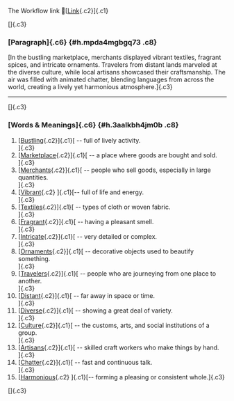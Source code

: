The Workflow link
👏[[Link](https://www.google.com/url?q=http://www.google.com&sa=D&source=editors&ust=1755841475804796&usg=AOvVaw0pnJSpqS8wZHfNmTGgXE5V){.c2}]{.c1}

[]{.c3}

### [Paragraph]{.c6} {#h.mpda4mgbgq73 .c8}

[In the bustling marketplace, merchants displayed vibrant textiles,
fragrant spices, and intricate ornaments. Travelers from distant lands
marveled at the diverse culture, while local artisans showcased their
craftsmanship. The air was filled with animated chatter, blending
languages from across the world, creating a lively yet harmonious
atmosphere.]{.c3}

------------------------------------------------------------------------

[]{.c3}

### [Words & Meanings]{.c6} {#h.3aalkbh4jm0b .c8}

1.  [[Bustling](https://www.google.com/url?q=http://www.google.com&sa=D&source=editors&ust=1755841475805927&usg=AOvVaw3gAgf65czf3IBJW9GDJC52){.c2}]{.c1}[ --
    full of lively activity.\
    ]{.c3}
2.  [[Marketplace](https://www.google.com/url?q=http://www.google.com&sa=D&source=editors&ust=1755841475806237&usg=AOvVaw0QVAfiYJseAxe4MeyJQErs){.c2}]{.c1}[ --
    a place where goods are bought and sold.\
    ]{.c3}
3.  [[Merchants](https://www.google.com/url?q=http://www.google.com&sa=D&source=editors&ust=1755841475806462&usg=AOvVaw1jLW8v9eNJTUjhQ4fBwTZ0){.c2}]{.c1}[ --
    people who sell goods, especially in large quantities.\
    ]{.c3}
4.  [[Vibrant](https://www.google.com/url?q=http://www.google.com&sa=D&source=editors&ust=1755841475806684&usg=AOvVaw38NNI7ysLmXALFjA1vEU5G){.c2}
    ]{.c1}[-- full of life and energy.\
    ]{.c3}
5.  [[Textiles](https://www.google.com/url?q=http://www.google.com&sa=D&source=editors&ust=1755841475806886&usg=AOvVaw1N4Y9pGh60U29wq0XP2EdP){.c2}]{.c1}[ --
    types of cloth or woven fabric.\
    ]{.c3}
6.  [[Fragrant](https://www.google.com/url?q=http://www.google.com&sa=D&source=editors&ust=1755841475807099&usg=AOvVaw2h9WQb9Nh7yXy9b0mVD3zB){.c2}]{.c1}[ --
    having a pleasant smell.\
    ]{.c3}
7.  [[Intricate](https://www.google.com/url?q=http://www.google.com&sa=D&source=editors&ust=1755841475807303&usg=AOvVaw0hYei4s3Gg1IT6ILi8v2o8){.c2}]{.c1}[ --
    very detailed or complex.\
    ]{.c3}
8.  [[Ornaments](https://www.google.com/url?q=http://www.google.com&sa=D&source=editors&ust=1755841475807499&usg=AOvVaw2bD1O4foaGc2MyCBDCSUev){.c2}]{.c1}[ --
    decorative objects used to beautify something.\
    ]{.c3}
9.  [[Travelers](https://www.google.com/url?q=http://www.google.com&sa=D&source=editors&ust=1755841475807701&usg=AOvVaw0DkGiCPL3XE0U2Xh6m_ZqA){.c2}]{.c1}[ --
    people who are journeying from one place to another.\
    ]{.c3}
10. [[Distant](https://www.google.com/url?q=http://www.google.com&sa=D&source=editors&ust=1755841475807927&usg=AOvVaw2Pg6FZ-8rP4gUBnZw8HFLb){.c2}]{.c1}[ --
    far away in space or time.\
    ]{.c3}
11. [[Diverse](https://www.google.com/url?q=http://www.google.com&sa=D&source=editors&ust=1755841475808171&usg=AOvVaw3MDZ8Y_7yR1VolihWW5It7){.c2}]{.c1}[ --
    showing a great deal of variety.\
    ]{.c3}
12. [[Culture](https://www.google.com/url?q=http://www.google.com&sa=D&source=editors&ust=1755841475808381&usg=AOvVaw1-W_ExFjhS592ZoIZx7_fj){.c2}]{.c1}[ --
    the customs, arts, and social institutions of a group.\
    ]{.c3}
13. [[Artisans](https://www.google.com/url?q=http://www.google.com&sa=D&source=editors&ust=1755841475808634&usg=AOvVaw2E7HPGZewdv2FV8qPROmxj){.c2}]{.c1}[ --
    skilled craft workers who make things by hand.\
    ]{.c3}
14. [[Chatter](https://www.google.com/url?q=http://www.google.com&sa=D&source=editors&ust=1755841475808876&usg=AOvVaw1AqAdFp8dFRy8LQEC2CNcA){.c2}]{.c1}[ --
    fast and continuous talk.\
    ]{.c3}
15. [[Harmonious](https://www.google.com/url?q=http://www.google.com&sa=D&source=editors&ust=1755841475809104&usg=AOvVaw3x2c2D78Arf_myot7ktDPN){.c2}
    ]{.c1}[-- forming a pleasing or consistent whole.]{.c3}

[]{.c3}
